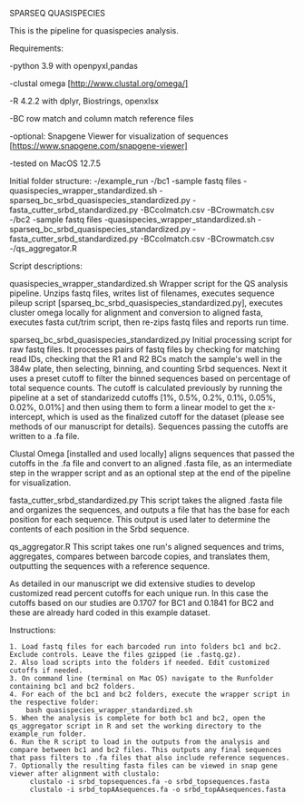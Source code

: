 SPARSEQ QUASISPECIES

This is the pipeline for quasispecies analysis.


Requirements: 

-python 3.9 with openpyxl,pandas 

-clustal omega [http://www.clustal.org/omega/] 

-R 4.2.2 with dplyr, Biostrings, openxlsx

-BC row match and column match reference files

-optional: Snapgene Viewer for visualization of sequences [https://www.snapgene.com/snapgene-viewer]

-tested on MacOS 12.7.5


Initial folder structure:
-/example_run
	-/bc1
		-sample fastq files
		-quasispecies_wrapper_standardized.sh
		-sparseq_bc_srbd_quasispecies_standardized.py
		-fasta_cutter_srbd_standardized.py
		-BCcolmatch.csv
		-BCrowmatch.csv
	-/bc2
		-sample fastq files
		-quasispecies_wrapper_standardized.sh
		-sparseq_bc_srbd_quasispecies_standardized.py
		-fasta_cutter_srbd_standardized.py
		-BCcolmatch.csv
		-BCrowmatch.csv
	-/qs_aggregator.R

Script descriptions:

quasispecies_wrapper_standardized.sh Wrapper script for the QS analysis pipeline. Unzips fastq files, writes list of filenames, executes sequence pileup script [sparseq_bc_srbd_quasispecies_standardized.py], executes cluster omega locally for alignment and conversion to aligned fasta, executes fasta cut/trim script, then re-zips fastq files and reports run time. 

sparseq_bc_srbd_quasispecies_standardized.py Initial processing script for raw fastq files. It processes pairs of fastq files by checking for matching read IDs, checking that the R1 and R2 BCs match the sample's well in the 384w plate, then selecting, binning, and counting Srbd sequences. Next it uses a preset cutoff to filter the binned sequences based on percentage of total sequence counts. The cutoff is calculated previously by running the pipeline at a set of standarizedd cutoffs [1%, 0.5%, 0.2%, 0.1%, 0.05%, 0.02%, 0.01%] and then using them to form a linear model to get the x-intercept, which is used as the finalized cutoff for the dataset (please see methods of our manuscript for details). Sequences passing the cutoffs are written to a .fa file.

Clustal Omega [installed and used locally] aligns sequences that passed the cutoffs in the .fa file and convert to an aligned .fasta file, as an intermediate step in the wrapper script and as an optional step at the end of the pipeline for visualization.

fasta_cutter_srbd_standardized.py This script takes the aligned .fasta file and organizes the sequences, and outputs a file that has the base for each position for each sequence. This output is used later to determine the contents of each position in the Srbd sequence.

qs_aggregator.R This script takes one run's aligned sequences and trims, aggregates, compares between barcode copies, and translates them, outputting the sequences with a reference sequence.

As detailed in our manuscript we did extensive studies to develop customized read percent cutoffs for each unique run. In this case the cutoffs based on our studies are 0.1707 for BC1 and 0.1841 for BC2 and these are already hard coded in this example dataset. 

Instructions:
```
1. Load fastq files for each barcoded run into folders bc1 and bc2. Exclude controls. Leave the files gzipped (ie .fastq.gz).
2. Also load scripts into the folders if needed. Edit customized cutoffs if needed. 
3. On command line (terminal on Mac OS) navigate to the Runfolder containing bc1 and bc2 folders.
4. For each of the bc1 and bc2 folders, execute the wrapper script in the respective folder:
	bash quasispecies_wrapper_standardized.sh
5. When the analysis is complete for both bc1 and bc2, open the qs_aggregator script in R and set the working directory to the example_run folder.
6. Run the R script to load in the outputs from the analysis and compare between bc1 and bc2 files. This outputs any final sequences that pass filters to .fa files that also include reference sequences. 
7. Optionally the resulting fasta files can be viewed in snap gene viewer after alignment with clustalo:
	 clustalo -i srbd_topsequences.fa -o srbd_topsequences.fasta
	 clustalo -i srbd_topAAsequences.fa -o srbd_topAAsequences.fasta 
```
